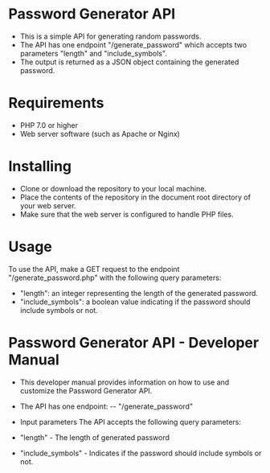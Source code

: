 # Password Generator API
- This is a simple API for generating random passwords. 
- The API has one endpoint "/generate_password" which accepts two parameters "length" and "include_symbols". 
- The output is returned as a JSON object containing the generated password.

# Requirements
- PHP 7.0 or higher
- Web server software (such as Apache or Nginx)

# Installing
- Clone or download the repository to your local machine.
- Place the contents of the repository in the document root directory of your web server.
- Make sure that the web server is configured to handle PHP files.

# Usage
To use the API, make a GET request to the endpoint "/generate_password.php" with the following query parameters:
- "length": an integer representing the length of the generated password.
- "include_symbols": a boolean value indicating if the password should include symbols or not.


# Password Generator API - Developer Manual
- This developer manual provides information on how to use and customize the Password Generator API.

- The API has one endpoint:
-- "/generate_password"

- Input parameters
The API accepts the following query parameters:
- "length" - The length of generated password
- "include_symbols" - Indicates if the password should include symbols or not.
